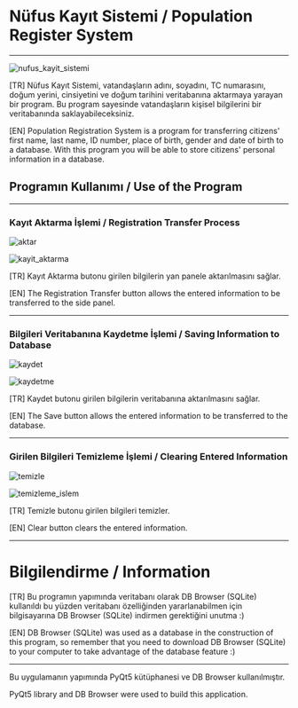 # Nüfus Kayıt Sistemi / Population Register System

---

![nufus_kayit_sistemi](https://github.com/YazilimciAmaAcemiOlan/Population-Register-System/assets/127662417/43a2aa4d-fe3a-4b5c-b385-667fc95079b2)

[TR]
Nüfus Kayıt Sistemi, vatandaşların adını, soyadını, TC numarasını, doğum yerini, cinsiyetini ve doğum tarihini veritabanına aktarmaya yarayan bir program. Bu program sayesinde vatandaşların kişisel bilgilerini bir veritabanında saklayabileceksiniz.

[EN]
Population Registration System is a program for transferring citizens' first name, last name, ID number, place of birth, gender and date of birth to a database. With this program you will be able to store citizens' personal information in a database.

## Programın Kullanımı / Use of the Program

---

### Kayıt Aktarma İşlemi / Registration Transfer Process

![aktar](https://github.com/YazilimciAmaAcemiOlan/Population-Register-System/assets/127662417/6392ec7a-7456-4f04-be6c-9d81d7010a15)

![kayit_aktarma](https://github.com/YazilimciAmaAcemiOlan/Population-Register-System/assets/127662417/7b7c9c1f-e0e4-459a-8743-c61f7ed0d5e5)

[TR]
Kayıt Aktarma butonu girilen bilgilerin yan panele aktarılmasını sağlar.

[EN]
The Registration Transfer button allows the entered information to be transferred to the side panel.

---

### Bilgileri Veritabanına Kaydetme İşlemi / Saving Information to Database

![kaydet](https://github.com/YazilimciAmaAcemiOlan/Population-Register-System/assets/127662417/c02399dd-eddf-484c-bbe6-113356035872)

![kaydetme](https://github.com/YazilimciAmaAcemiOlan/Population-Register-System/assets/127662417/b0b5fbc7-9f52-4c39-a959-ea6d54829ebb)

[TR]
Kaydet butonu girilen bilgilerin veritabanına aktarılmasını sağlar.

[EN]
The Save button allows the entered information to be transferred to the database.

---

### Girilen Bilgileri Temizleme İşlemi / Clearing Entered Information

![temizle](https://github.com/YazilimciAmaAcemiOlan/Population-Register-System/assets/127662417/c793d204-d758-43a0-8851-1c92d388b406)

![temizleme_islem](https://github.com/YazilimciAmaAcemiOlan/Population-Register-System/assets/127662417/82c9363c-5ef9-4970-9f8d-df3e320aa6f6)

[TR]
Temizle butonu girilen bilgileri temizler.

[EN]
Clear button clears the entered information.

---

# Bilgilendirme / Information

[TR]
Bu programın yapımında veritabanı olarak DB Browser (SQLite) kullanıldı bu yüzden veritabanı özelliğinden yararlanabilmen için  bilgisayarına DB Browser (SQLite) indirmen gerektiğini unutma :)

[EN]
DB Browser (SQLite) was used as a database in the construction of this program, so remember that you need to download DB Browser (SQLite) to your computer to take advantage of the database feature :)

---

Bu uygulamanın yapımında PyQt5 kütüphanesi ve DB Browser kullanılmıştır.

PyQt5 library and DB Browser were used to build this application.